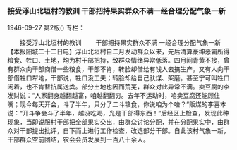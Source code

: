 ### 接受浮山北垣村的教训  干部把持果实群众不满一经合理分配气象一新

1946-09-27
第2版()
专栏：

　　接受浮山北垣村的教训
　　干部把持果实群众不满  一经合理分配气象一新
    【本报阳城二十二日电】浮山北垣村自二月发动群众以来，先后清算豪绅恶霸所得粮食、牲口、土地，均为村干部把持，致群众情绪异常低落。四月间青黄不接，曾有群众向干部商借一些粮食，干部不肯，转脸却借给有钱人去搞生产。又有人向干部借牲口犁地，干部说，牲口没工夫；转脸却给自己驮煤、架磨。甚至宁可叫牲口闲着，也不肯替抗属送粪。部分土地也因而荒芜，群众对此异常不满。卖豆腐的李发财说：“人家翻身越翻越富，咱越翻翻穷。去年不运动时，咱卖豆腐还能顾住嘴；现今每天开会，斗了半年，只分了二斗粮食，你说咱为个啥？”贩煤的李喜本说：“开斗争会斗了半年，越没吃喝，光是干部得东西！”后经区上检查，发现此种现象，当即说服村干部把全部果实交出，由群众讨论分配，并在分配果实中，由群众对干部提出批评，自下而上进行工作检查，改选部分干部。自此该村气象一新，干部群众空前团结，农会会员发展到一百八十余人。
